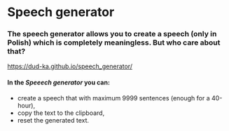 # Speech generator
### The speech generator allows you to create a speech (only in Polish) which is completely meaningless. But who care about that?

https://dud-ka.github.io/speech_generator/

#### In the _Speeech generator_ you can:
* create a speech that with maximum 9999 sentences (enough for a 40-hour),
* copy the text to the clipboard,
* reset the generated text.